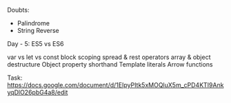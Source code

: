 Doubts:

- Palindrome
- String Reverse

Day - 5: ES5 vs ES6

var vs let vs const
block scoping
spread & rest operators
array & object destructure
Object property shorthand
Template literals
Arrow functions

Task:
https://docs.google.com/document/d/1EIpyPItk5xMOQluX5m_cPD4KTI9AnkyqDlO26pbG4a8/edit
